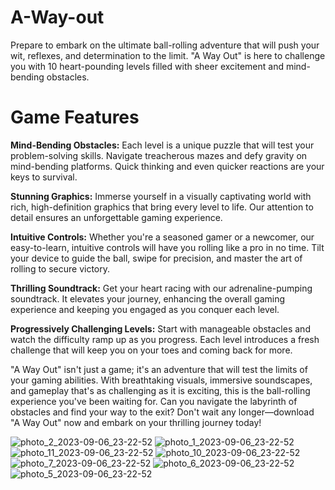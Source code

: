 # A-Way-out

Prepare to embark on the ultimate ball-rolling adventure that will push your wit, reflexes, and determination to the limit. "A Way Out" is here to challenge you with 10 heart-pounding levels filled with sheer excitement and mind-bending obstacles.

# Game Features

**Mind-Bending Obstacles:** Each level is a unique puzzle that will test your problem-solving skills. Navigate treacherous mazes and defy gravity on mind-bending platforms. Quick thinking and even quicker reactions are your keys to survival.

**Stunning Graphics:** Immerse yourself in a visually captivating world with rich, high-definition graphics that bring every level to life. Our attention to detail ensures an unforgettable gaming experience.

**Intuitive Controls:** Whether you're a seasoned gamer or a newcomer, our easy-to-learn, intuitive controls will have you rolling like a pro in no time. Tilt your device to guide the ball, swipe for precision, and master the art of rolling to secure victory.

**Thrilling Soundtrack:** Get your heart racing with our adrenaline-pumping soundtrack. It elevates your journey, enhancing the overall gaming experience and keeping you engaged as you conquer each level.

**Progressively Challenging Levels:** Start with manageable obstacles and watch the difficulty ramp up as you progress. Each level introduces a fresh challenge that will keep you on your toes and coming back for more.

"A Way Out" isn't just a game; it's an adventure that will test the limits of your gaming abilities. With breathtaking visuals, immersive soundscapes, and gameplay that's as challenging as it is exciting, this is the ball-rolling experience you've been waiting for. Can you navigate the labyrinth of obstacles and find your way to the exit? Don't wait any longer—download "A Way Out" now and embark on your thrilling journey today!

![photo_2_2023-09-06_23-22-52](https://github.com/chanpreet3000/A-Way-Out/assets/66767005/7d978905-c91f-497c-87d9-5ffeb53d5e2a)
![photo_1_2023-09-06_23-22-52](https://github.com/chanpreet3000/A-Way-Out/assets/66767005/504e6cff-48a4-4d71-a84d-ed2ffee56cc6)
![photo_11_2023-09-06_23-22-52](https://github.com/chanpreet3000/A-Way-Out/assets/66767005/db491d51-3a1e-4f5d-96eb-f6376ce687a8)
![photo_10_2023-09-06_23-22-52](https://github.com/chanpreet3000/A-Way-Out/assets/66767005/3028b2cc-7467-4ca2-8f8b-667f8cc99351)
![photo_7_2023-09-06_23-22-52](https://github.com/chanpreet3000/A-Way-Out/assets/66767005/6c9810bf-116d-4ad3-9ca3-c4bda750ba19)
![photo_6_2023-09-06_23-22-52](https://github.com/chanpreet3000/A-Way-Out/assets/66767005/22765714-fc07-4212-a302-50937684e9d8)
![photo_5_2023-09-06_23-22-52](https://github.com/chanpreet3000/A-Way-Out/assets/66767005/7a8e988d-08ba-471b-afa6-f29cd3d9982c)


